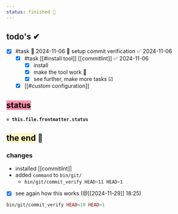```yaml
---
status: finished 🏁
---
```

## todo's ✔
- [x] #task 🛫 2024-11-06 🔼 setup commit verification ✅ 2024-11-06
	- [x] #task [[#install tool]] [[commitlint]] ✅ 2024-11-06
		- [x] install
		- [x] make the tool work 🔨
		- [x] see further, make more tasks ☑
	- [x] [[#custom configuration]]
	
## <mark style="background: #FF5582A6;">status</mark>
**`= this.file.frontmatter.status`**

## <mark style="background: #FFF3A3A6;">the end</mark> 🦔

### changes
- installed [[commitlint]]
- added `command` to `bin/git/`
	- `bin/git/commit_verify HEAD~11 HEAD~1`

- [x] see again how this works (@[[2024-11-29]] 18:25)

```rb
bin/git/commit_verify HEAD~10 HEAD~1
```